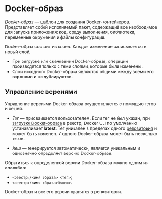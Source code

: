 # Docker-образ

_Docker-образ_ — шаблон для создания Docker-контейнеров. Представляет собой исполняемый пакет, содержащий все необходимое 
для запуска приложения: код, среду выполнения, библиотеки, переменные окружения и файлы конфигурации.

Docker-образ состоит из слоев. Каждое изменение записывается в новый слой. 

- При загрузке или скачивании Docker-образа, операции производятся только с теми слоями, которые были изменены. 
- Слои исходного Docker-образа являются общими между всеми его версиями и не дублируются.

## Управление версиями

Управление версиями Docker-образа осуществляется с помощью тегов и хешей. 

- _Тег_ — присваивается пользователем. Если тег не был указан, при [загрузке Docker-образа](../operations/docker-image/docker-image-push.md) 
в реестр, Docker CLI по умолчанию устанавливает **latest**. Тег уникален в пределах одного [репозитория](repository.md) 
и может быть изменен. У одного Docker-образа может быть несколько тегов.

- _Хеш_ — генерируется автоматически, является уникальным и однозначно определяет версию Docker-образа.

Обратиться к определенной версии Docker-образа можно одним из способов: 

- `<реестр>/<имя образа>:<тег>`;
- `<реестр>/<имя образа>@<хеш>`.

Docker-образ и все его версии хранятся в репозитории.
